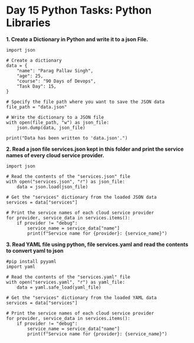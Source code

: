 # Day 15 Python Tasks: Python Libraries

**1. Create a Dictionary in Python and write it to a json File.**

```
import json

# Create a dictionary
data = {
    "name": "Parag Pallav Singh",
    "age": 25,
    "course": "90 Days of Devops",
    "Task Day": 15,
}

# Specify the file path where you want to save the JSON data
file_path = "data.json"

# Write the dictionary to a JSON file
with open(file_path, "w") as json_file:
    json.dump(data, json_file)

print("Data has been written to 'data.json'.")
```

**2. Read a json file services.json kept in this folder and print the service names of every cloud service provider.**

```
import json

# Read the contents of the "services.json" file
with open("services.json", "r") as json_file:
    data = json.load(json_file)

# Get the "services" dictionary from the loaded JSON data
services = data["services"]

# Print the service names of each cloud service provider
for provider, service_data in services.items():
    if provider != "debug":
        service_name = service_data["name"]
        print(f"Service name for {provider}: {service_name}")
```

**3. Read YAML file using python, file services.yaml and read the contents to convert yaml to json**

```
#pip install pyyaml
import yaml

# Read the contents of the "services.yaml" file
with open("services.yaml", "r") as yaml_file:
    data = yaml.safe_load(yaml_file)

# Get the "services" dictionary from the loaded YAML data
services = data["services"]

# Print the service names of each cloud service provider
for provider, service_data in services.items():
    if provider != "debug":
        service_name = service_data["name"]
        print(f"Service name for {provider}: {service_name}")
```